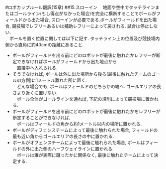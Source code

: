 #ロボカップルール翻訳(15章)
##15.スローイン
　地面や空中でタッチラインまたはゴールライン(もし得点がなかった場合)を完全に横断することでボールがフィールドから出た場合, スローインが必要である.ボールがフィールドを出た場合, 競技場でレフリーあるいは補助レフリーによって戻される. 
試合は停止しない.   
　ボールを置く位置に関しては以下に記す. タッチライン上の位置及び競技場内側から直角に約40cmの距離にあること. 

* ボールがフィールドを出る前にどのロボットが最後に触れたかレフリーが断定できなければボールがフィールドから出た地点から  
　直接中へ入れられる.   
* そうでなければ, ボールは外に出た場所から後ろ(最後に触れたチームのゴールの方側)に1メートル離れた所に置く.   
　どんな場合でも, ボールはフィールドのどちらかの端へ. ゴールエリアの長さより近くに置けない.   
　ボール全体がゴールラインを通れば, 下記の規則によって競技場に置かれる.   
* ボールがフィールドを出る前にどのロボットが最後に触れたかをレフリーが断定することができなければ,   
　ボールはフィールドの角から約1メートル以内の場所に置かれる.   
* ボールがディフェンスチームによって最後に触れられた場合, フィールドの最も近い角からゴールエリアの長さの中に置かれる.   
* ボールがオフェンスチームによって最後に触れられた場合, ボールはフィールドの外に出た側のハーフウェイラインに置かれる.   
　ボールは誰が実際に蹴ったかに関係なく, 最後に触れたチームによって決定する. 

